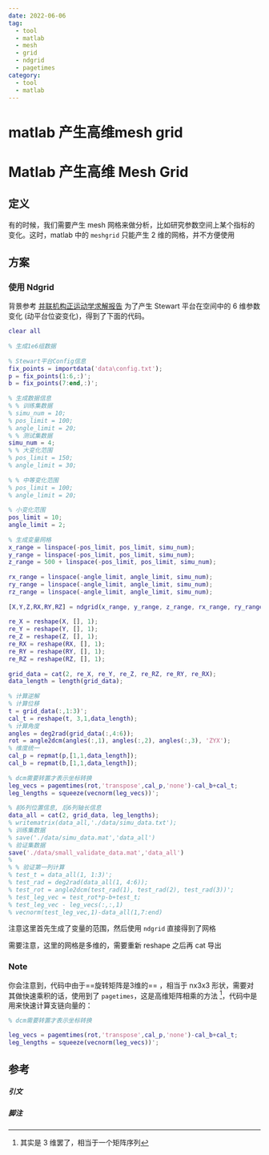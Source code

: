 ```yaml
---
date: 2022-06-06
tag:
  - tool
  - matlab
  - mesh
  - grid
  - ndgrid
  - pagetimes
category:
  - tool
  - matlab
---
```


# matlab 产生高维mesh grid

# Matlab 产生高维 Mesh Grid


## 定义

有的时候，我们需要产生 mesh 网格来做分析，比如研究参数空间上某个指标的变化。这时，matlab 中的 `meshgrid` 只能产生 2 维的网格，并不方便使用

## 方案

### 使用 Ndgrid

背景参考 [并联机构正运动学求解报告](.//)
为了产生 Stewart 平台在空间中的 6 维参数变化 (动平台位姿变化)，得到了下面的代码。

```matlab
clear all
  
% 生成1e6组数据
  
% Stewart平台Config信息
fix_points = importdata('data\config.txt');
p = fix_points(1:6,:)';
b = fix_points(7:end,:)';
  
% 生成数据信息
% % 训练集数据
% simu_num = 10;
% pos_limit = 100;
% angle_limit = 20;
% % 测试集数据
simu_num = 4;
% % 大变化范围
% pos_limit = 150;
% angle_limit = 30;
  
% % 中等变化范围
% pos_limit = 100;
% angle_limit = 20;
  
% 小变化范围
pos_limit = 10;
angle_limit = 2;
  
% 生成变量网格
x_range = linspace(-pos_limit, pos_limit, simu_num);
y_range = linspace(-pos_limit, pos_limit, simu_num);
z_range = 500 + linspace(-pos_limit, pos_limit, simu_num);
  
rx_range = linspace(-angle_limit, angle_limit, simu_num);
ry_range = linspace(-angle_limit, angle_limit, simu_num);
rz_range = linspace(-angle_limit, angle_limit, simu_num);
  
[X,Y,Z,RX,RY,RZ] = ndgrid(x_range, y_range, z_range, rx_range, ry_range, rz_range);
  
re_X = reshape(X, [], 1);
re_Y = reshape(Y, [], 1);
re_Z = reshape(Z, [], 1);
re_RX = reshape(RX, [], 1);
re_RY = reshape(RY, [], 1);
re_RZ = reshape(RZ, [], 1);
  
grid_data = cat(2, re_X, re_Y, re_Z, re_RZ, re_RY, re_RX);
data_length = length(grid_data);
  
% 计算逆解
% 计算位移
t = grid_data(:,1:3)';
cal_t = reshape(t, 3,1,data_length);
% 计算角度
angles = deg2rad(grid_data(:,4:6));
rot = angle2dcm(angles(:,1), angles(:,2), angles(:,3), 'ZYX');
% 维度统一
cal_p = repmat(p,[1,1,data_length]);
cal_b = repmat(b,[1,1,data_length]);
  
% dcm需要转置才表示坐标转换
leg_vecs = pagemtimes(rot,'transpose',cal_p,'none')-cal_b+cal_t;
leg_lengths = squeeze(vecnorm(leg_vecs))';
  
% 前6列位置信息, 后6列轴长信息
data_all = cat(2, grid_data, leg_lengths);
% writematrix(data_all,'./data/simu_data.txt');
% 训练集数据
% save('./data/simu_data.mat','data_all')
% 验证集数据
save('./data/small_validate_data.mat','data_all')
%
% % 验证第一列计算
% test_t = data_all(1, 1:3)';
% test_rad = deg2rad(data_all(1, 4:6));
% test_rot = angle2dcm(test_rad(1), test_rad(2), test_rad(3))';
% test_leg_vec = test_rot*p-b+test_t;
% test_leg_vec - leg_vecs(:,:,1)
% vecnorm(test_leg_vec,1)-data_all(1,7:end)
```

注意这里首先生成了变量的范围，然后使用 `ndgrid` 直接得到了网格

需要注意，这里的网格是多维的，需要重新 reshape 之后再 cat 导出

### Note

你会注意到，代码中由于==旋转矩阵是3维的== ，相当于 nx3x3 形状，需要对其做快速乘积的话，使用到了 `pagetimes`，这是高维矩阵相乘的方法 [^1]，代码中是用来快速计算支链向量的：

```matlab
% dcm需要转置才表示坐标转换

leg_vecs = pagemtimes(rot,'transpose',cal_p,'none')-cal_b+cal_t;
leg_lengths = squeeze(vecnorm(leg_vecs))';
```


## 参考
##### 引文
##### 脚注

[^1]: 其实是 3 维罢了，相当于一个矩阵序列
